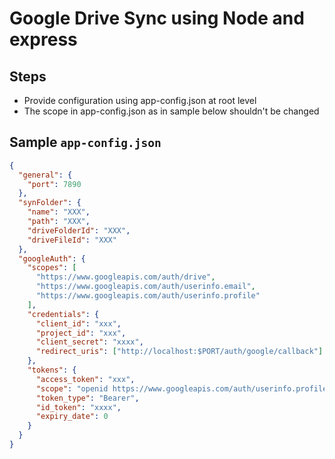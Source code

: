 # Google Drive Sync using Node and express

## Steps

- Provide configuration using app-config.json at root level
- The scope in app-config.json as in sample below shouldn't be changed

## Sample `app-config.json`

```json
{
  "general": {
    "port": 7890
  },
  "synFolder": {
    "name": "XXX",
    "path": "XXX",
    "driveFolderId": "XXX",
    "driveFileId": "XXX"
  },
  "googleAuth": {
    "scopes": [
      "https://www.googleapis.com/auth/drive",
      "https://www.googleapis.com/auth/userinfo.email",
      "https://www.googleapis.com/auth/userinfo.profile"
    ],
    "credentials": {
      "client_id": "xxx",
      "project_id": "xxx",
      "client_secret": "xxxx",
      "redirect_uris": ["http://localhost:$PORT/auth/google/callback"]
    },
    "tokens": {
      "access_token": "xxx",
      "scope": "openid https://www.googleapis.com/auth/userinfo.profile https://www.googleapis.com/auth/drive https://www.googleapis.com/auth/userinfo.email",
      "token_type": "Bearer",
      "id_token": "xxxx",
      "expiry_date": 0
    }
  }
}
```
